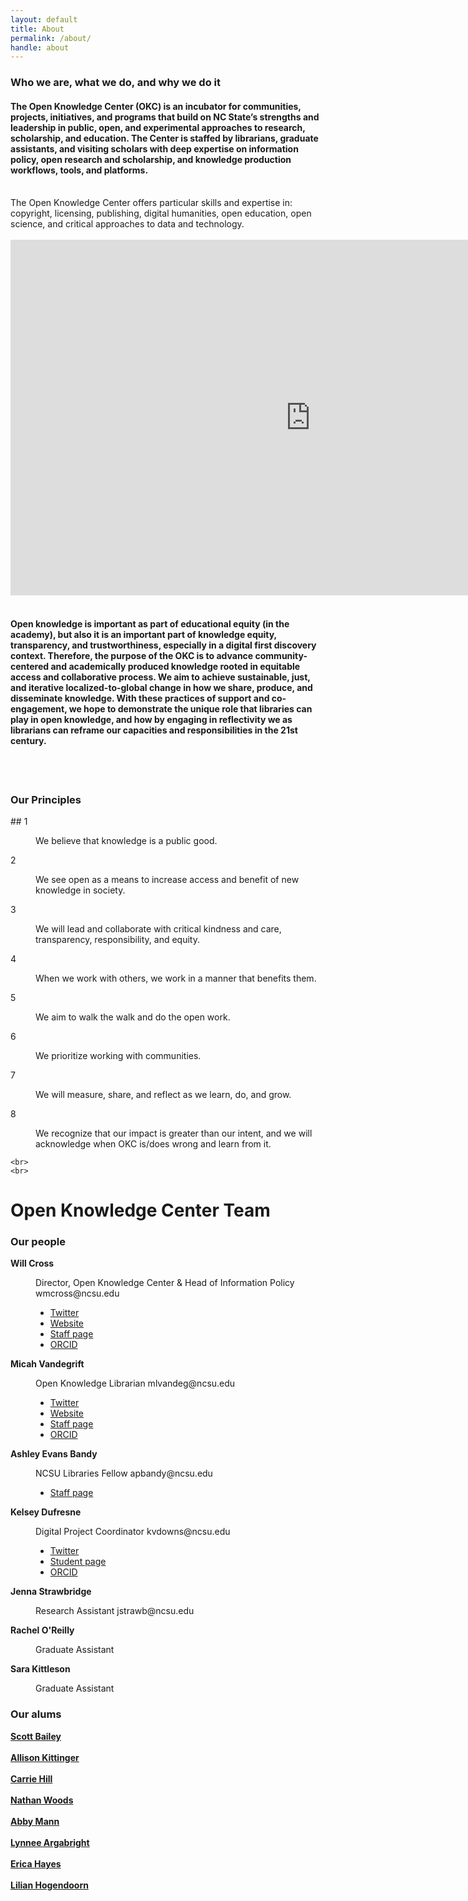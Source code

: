 ```yaml
---
layout: default
title: About
permalink: /about/
handle: about
---
```


<link rel="preconnect" href="https://fonts.googleapis.com">
<link rel="preconnect" href="https://fonts.gstatic.com" crossorigin>
<link href="https://fonts.googleapis.com/css2?family=Bungee+Shade&family=Urbanist:wght@300&display=swap" rel="stylesheet">



### Who we are, what we do, and why we do it

#### The Open Knowledge Center (OKC) is an incubator for communities, projects, initiatives, and programs that build on NC State’s strengths and leadership in public, open, and experimental approaches to research, scholarship, and education. The Center is staffed by librarians, graduate assistants, and visiting scholars with deep expertise on information policy, open research and scholarship, and knowledge production workflows, tools, and platforms. 
<br>
The Open Knowledge Center offers particular skills and expertise in: copyright, licensing, publishing, digital humanities, open education, open science, and critical approaches to data and technology.

<br>
<br>	

<iframe src="https://docs.google.com/presentation/d/e/2PACX-1vTMyp8mbWMq6lH7MVqx402J1BXIuYS_jjQRsZVbMpEVnXKc2lbiib-eQFn4tgrhF64rnLpR875_whXh/embed?start=true&loop=true&delayms=3000" frameborder="0" width="960" height="569" allowfullscreen="true" mozallowfullscreen="true" webkitallowfullscreen="true"></iframe>
	
<br>
<br>

#### Open knowledge is important as part of educational equity (in the academy), but also it is an important part of knowledge equity, transparency, and trustworthiness, especially in a digital first discovery context. Therefore, the purpose of the OKC is to advance community-centered and academically produced knowledge rooted in equitable access and collaborative process. We aim to achieve sustainable, just, and iterative localized-to-global change in how we share, produce, and disseminate knowledge. With these practices of support and co-engagement, we hope to demonstrate the unique role that libraries can play in open knowledge, and how by engaging in reflectivity we as librarians can reframe our capacities and responsibilities in the 21st century.

<br>
<br>

### Our Principles
<d1>
	## 1
	<dd>
		<p>We believe that knowledge is a public good.</p>
	</dd>
	<dt>2</dt>
	<dd>
		<p>We see open as a means to increase access and benefit of new knowledge in society.</p>
	</dd>
	<dt>3</dt>
	<dd>
		<p>We will lead and collaborate with critical kindness and care, transparency, responsibility, and equity.</p>
	</dd>
	<dt>4</dt>
	<dd>
		<p>When we work with others, we work in a manner that benefits them.</p>
	</dd>
	<dt>5</dt>
	<dd>
		<p>We aim to walk the walk and do the open work.</p>
	</dd>
	<dt>6</dt>
	<dd>
		<p>We prioritize working with communities.</p>
	</dd>
	<dt>7</dt>
	<dd>
		<p>We will measure, share, and reflect as we learn, do, and grow.</p>
	</dd>
	<dt>8</dt>
	<dd>
		<p>We recognize that our impact is greater than our intent, and we will acknowledge when OKC is/does wrong and learn from it.</p>
	</dd>
</dl>	
	<!-- Break -->
	
	<br>
	<br>

<h1 id="content">Open Knowledge Center Team </h1>

<h3 id="content">Our people </h3>
<dl>
<dt><b>Will Cross</b></dt>
	<dd>
		<p>Director, Open Knowledge Center &amp; Head of Information Policy 
			wmcross@ncsu.edu
		<ul>
			<li><a href="https://twitter.com/tceles_B_hsup">Twitter</a></li>
			<li><a href="https://wmcross.wordpress.ncsu.edu/">Website</a></li>
			<li><a href="https://www.lib.ncsu.edu/staff/wmcross">Staff page</a></li>
			<li><a href="https://orcid.org/0000-0003-1287-1156">ORCID</a></li>
		</ul>
		</p>
	</dd>
	
<dt><b>Micah Vandegrift</b></dt>
	<dd>
		<p>Open Knowledge Librarian 
			mlvandeg@ncsu.edu
		<ul>
			<li><a href="https://twitter.com/micahvandegrift">Twitter</a></li>
			<li><a href="http://micahvandegrift.github.io/">Website</a></li>
			<li><a href="https://www.lib.ncsu.edu/staff/mlvandeg">Staff page</a></li>
			<li><a href="https://orcid.org/0000-0001-8429-7697">ORCID</a></li>
		</ul>
		</p>
	</dd>
	
<dt><b>Ashley Evans Bandy</b></dt>
	<dd>
		<p>NCSU Libraries Fellow 
			apbandy@ncsu.edu
		<ul>
			<li><a href="https://www.lib.ncsu.edu/staff/apbandy">Staff page</a></li>
		</ul>	
		</p>
	</dd>

<dt><b>Kelsey Dufresne</b></dt>
	<dd>
		<p>Digital Project Coordinator 
		kvdowns@ncsu.edu	
		<ul>
			<li><a href="https://twitter.com/DufresneKelsey">Twitter</a></li>
			<li><a href="https://crdm.chass.ncsu.edu/people/students/kvdowns">Student page</a></li>
			<li><a href="https://orcid.org/0000-0002-2546-9337">ORCID</a></li>
		</ul>
		</p>
	</dd>
	
<dt><b>Jenna Strawbridge</b></dt>
	<dd>
		<p>Research Assistant 
		jstrawb@ncsu.edu</p>
	</dd>
	
<dt><b>Rachel O&#39;Reilly</b></dt>
	<dd>
		<p>Graduate Assistant</p>
	</dd>

<dt><b>Sara Kittleson</b></dt>
	<dd>
		<p>Graduate Assistant</p>
	</dd>
	
</dl>	
	
<h3 id="content">Our alums</h3>
 <dl>
<b><a href="https://csbailey.org/">Scott Bailey</a></b>
	<br>
	<br>
<b><a href="http://www.allisonkittinger.com/">Allison Kittinger</a></b>
	<br>
	<br>
<b><a href="http://carriedianehill.com/">Carrie Hill</a></b>
	<br>
	<br>
<b><a href="http://nathandwoods.net/">Nathan Woods</a></b>
	<br>
	<br>
<b><a href="https://libguides.iwu.edu/prf.php?account_id=291300">Abby Mann</a></b>
	<br>
	<br>
<b><a href="https://library.uncw.edu/staff/lynnee_argabright">Lynnee Argabright</a></b>
	<br>
	<br>
<b><a href="https://library.villanova.edu/about-falvey/contact-us/staff/erica-hayes">Erica Hayes</a></b>
	<br>
	<br>
<b><a href="https://lillian-hogendoorn.info/about/">Lilian Hogendoorn</a></b>

</dl>	
	

